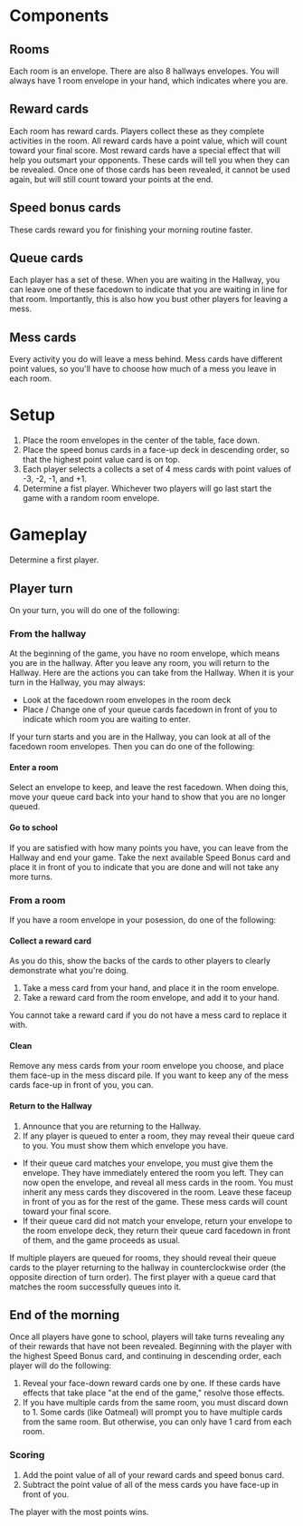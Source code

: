 # Components

## Rooms
Each room is an envelope. There are also 8 hallways envelopes. You will always have 1 room envelope in your hand, which indicates where you are.

## Reward cards
Each room has reward cards. Players collect these as they complete activities in the room. All reward cards have a point value, which will count toward your final score. Most reward cards have a special effect that will help you outsmart your opponents. These cards will tell you when they can be revealed. Once one of those cards has been revealed, it cannot be used again, but will still count toward your points at the end.

## Speed bonus cards
These cards reward you for finishing your morning routine faster. 

## Queue cards
Each player has a set of these. When you are waiting in the Hallway, you can leave one of these facedown to indicate that you are waiting in line for that room. Importantly, this is also how you bust other players for leaving a mess.

## Mess cards
Every activity you do will leave a mess behind. Mess cards have different point values, so you'll have to choose how much of a mess you leave in each room.

# Setup
1. Place the room envelopes in the center of the table, face down.
2. Place the speed bonus cards in a face-up deck in descending order, so that the highest point value card is on top.
3. Each player selects a collects a set of 4 mess cards with point values of -3, -2, -1, and +1.
4. Determine a fist player. Whichever two players will go last start the game with a random room envelope.

# Gameplay
Determine a first player. 

## Player turn
On your turn, you will do one of the following:

### From the hallway
At the beginning of the game, you have no room envelope, which means you are in the hallway. After you leave any room, you will return to the Hallway. Here are the actions you can take from the Hallway. When it is your turn in the Hallway, you may always: 

- Look at the facedown room envelopes in the room deck
- Place / Change one of your queue cards facedown in front of you to indicate which room you are waiting to enter. 

If your turn starts and you are in the Hallway, you can look at all of the facedown room envelopes. Then you can do one of the following:

#### Enter a room
Select an envelope to keep, and leave the rest facedown. When doing this, move your queue card back into your hand to show that you are no longer queued.

#### Go to school
If you are satisfied with how many points you have, you can leave from the Hallway and end your game. Take the next available Speed Bonus card and place it in front of you to indicate that you are done and will not take any more turns.

### From a room
If you have a room envelope in your posession, do one of the following:

#### Collect a reward card
As you do this, show the backs of the cards to other players to clearly demonstrate what you're doing.
1. Take a mess card from your hand, and place it in the room envelope.
2. Take a reward card from the room envelope, and add it to your hand.

You cannot take a reward card if you do not have a mess card to replace it with.

#### Clean
Remove any mess cards from your room envelope you choose, and place them face-up in the mess discard pile. If you want to keep any of the mess cards face-up in front of you, you can.

#### Return to the Hallway
1. Announce that you are returning to the Hallway.
2. If any player is queued to enter a room, they may reveal their queue card to you. You must show them which envelope you have.
  - If their queue card matches your envelope, you must give them the envelope. They have immediately entered the room you left. They can now open the envelope, and reveal all mess cards in the room. You must inherit any mess cards they discovered in the room. Leave these faceup in front of you as  for the rest of the game. These mess cards will count toward your final score.
  - If their queue card did not match your envelope, return your envelope to the room envelope deck, they return their queue card facedown in front of them, and the game proceeds as usual. 

If multiple players are queued for rooms, they should reveal their queue cards to the player returning to the hallway in counterclockwise order (the opposite direction of turn order). The first player with a queue card that matches the room successfully queues into it.

## End of the morning
Once all players have gone to school, players will take turns revealing any of their rewards that have not been revealed. Beginning with the player with the highest Speed Bonus card, and continuing in descending order, each player will do the following: 

1. Reveal your face-down reward cards one by one. If these cards have effects that take place "at the end of the game," resolve those effects. 
2. If you have multiple cards from the same room, you must discard down to 1. Some cards (like Oatmeal) will prompt you to have multiple cards from the same room. But otherwise, you can only have 1 card from each room.

### Scoring
1. Add the point value of all of your reward cards and speed bonus card.
2. Subtract the point value of all of the mess cards you have face-up in front of you.

The player with the most points wins.
